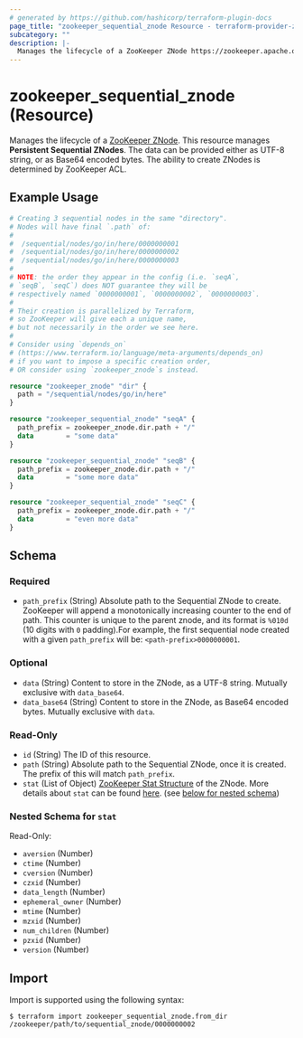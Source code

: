 ```yaml
---
# generated by https://github.com/hashicorp/terraform-plugin-docs
page_title: "zookeeper_sequential_znode Resource - terraform-provider-zookeeper"
subcategory: ""
description: |-
  Manages the lifecycle of a ZooKeeper ZNode https://zookeeper.apache.org/doc/current/zookeeperProgrammers.html#sc_zkDataModel_znodes. This resource manages Persistent Sequential ZNodes. The data can be provided either as UTF-8 string, or as Base64 encoded bytes. The ability to create ZNodes is determined by ZooKeeper ACL.
---
```


# zookeeper_sequential_znode (Resource)

Manages the lifecycle of a [ZooKeeper ZNode](https://zookeeper.apache.org/doc/current/zookeeperProgrammers.html#sc_zkDataModel_znodes). This resource manages **Persistent Sequential ZNodes**. The data can be provided either as UTF-8 string, or as Base64 encoded bytes. The ability to create ZNodes is determined by ZooKeeper ACL.

## Example Usage

```terraform
# Creating 3 sequential nodes in the same "directory".
# Nodes will have final `.path` of:
#
#  /sequential/nodes/go/in/here/0000000001
#  /sequential/nodes/go/in/here/0000000002
#  /sequential/nodes/go/in/here/0000000003
#
# NOTE: the order they appear in the config (i.e. `seqA`,
# `seqB`, `seqC`) does NOT guarantee they will be
# respectively named `0000000001`, `0000000002`, `0000000003`.
#
# Their creation is parallelized by Terraform,
# so ZooKeeper will give each a unique name,
# but not necessarily in the order we see here.
#
# Consider using `depends_on`
# (https://www.terraform.io/language/meta-arguments/depends_on)
# if you want to impose a specific creation order,
# OR consider using `zookeeper_znode`s instead.

resource "zookeeper_znode" "dir" {
  path = "/sequential/nodes/go/in/here"
}

resource "zookeeper_sequential_znode" "seqA" {
  path_prefix = zookeeper_znode.dir.path + "/"
  data        = "some data"
}

resource "zookeeper_sequential_znode" "seqB" {
  path_prefix = zookeeper_znode.dir.path + "/"
  data        = "some more data"
}

resource "zookeeper_sequential_znode" "seqC" {
  path_prefix = zookeeper_znode.dir.path + "/"
  data        = "even more data"
}
```

<!-- schema generated by tfplugindocs -->
## Schema

### Required

- `path_prefix` (String) Absolute path to the Sequential ZNode to create. ZooKeeper will append a monotonically increasing counter to the end of path. This counter is unique to the parent znode, and its format is `%010d` (10 digits with `0` padding).For example, the first sequential node created with a given `path_prefix` will be: `<path-prefix>0000000001`.

### Optional

- `data` (String) Content to store in the ZNode, as a UTF-8 string. Mutually exclusive with `data_base64`.
- `data_base64` (String) Content to store in the ZNode, as Base64 encoded bytes. Mutually exclusive with `data`.

### Read-Only

- `id` (String) The ID of this resource.
- `path` (String) Absolute path to the Sequential ZNode, once it is created. The prefix of this will match `path_prefix`.
- `stat` (List of Object) [ZooKeeper Stat Structure](https://zookeeper.apache.org/doc/current/zookeeperProgrammers.html#sc_zkStatStructure) of the ZNode. More details about `stat` can be found [here](../../docs#the-stat-structure). (see [below for nested schema](#nestedatt--stat))

<a id="nestedatt--stat"></a>
### Nested Schema for `stat`

Read-Only:

- `aversion` (Number)
- `ctime` (Number)
- `cversion` (Number)
- `czxid` (Number)
- `data_length` (Number)
- `ephemeral_owner` (Number)
- `mtime` (Number)
- `mzxid` (Number)
- `num_children` (Number)
- `pzxid` (Number)
- `version` (Number)

## Import

Import is supported using the following syntax:

```shell
$ terraform import zookeeper_sequential_znode.from_dir /zookeeper/path/to/sequential_znode/0000000002
```
